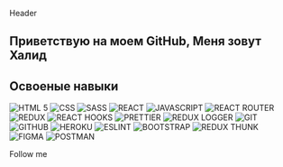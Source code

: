 Header

## Приветствую на моем GitHub, Меня зовут Халид

## Освоеные навыки
![HTML 5](https://img.shields.io/badge/-HTML5-f05032?style=for-the-badge&logo=HTML5&logoColor=ffffff)
![CSS](https://img.shields.io/badge/-CSS-007ec6?style=for-the-badge&logo=CSS3&logoColor=ffffff)
![SASS](https://img.shields.io/badge/-SASS-007ec6?style=for-the-badge&logo=SASS&logoColor=ffffff)
![REACT](https://img.shields.io/badge/-REACT-45b8d8?style=for-the-badge&logo=React&logoColor=ffffff)
![JAVASCRIPT](https://img.shields.io/badge/-JAVASCRIPT-dfb317?style=for-the-badge&logo=JAVASCRIPT&logoColor=ffffff)
![REACT ROUTER](https://img.shields.io/badge/-REACT_ROUTER-000000?style=for-the-badge&logo=REACTROUTER&logoColor=ffffff)
![REDUX](https://img.shields.io/badge/-REDUX-430098?style=for-the-badge&logo=REDUX&logoColor=ffffff)
![REACT HOOKS](https://img.shields.io/badge/-REACT_HOOKS-3250a8?style=for-the-badge&logo=REACT&logoColor=ffffff)
![PRETTIER](https://img.shields.io/badge/-PRETTIER-555555?style=for-the-badge&logo=PRETTIER&logoColor=ffffff)
![REDUX LOGGER](https://img.shields.io/badge/-REDUX_LOGGER-430098?style=for-the-badge&logo=REDUX&logoColor=ffffff)
![GIT](https://img.shields.io/badge/-GIT-f05032?style=for-the-badge&logo=GIT&logoColor=ffffff)
![GITHUB](https://img.shields.io/badge/-GITHUB-f05032?style=for-the-badge&logo=GITHUB&logoColor=ffffff)
![HEROKU](https://img.shields.io/badge/-HEROKU-764abc?style=for-the-badge&logo=HEROKU&logoColor=ffffff)
![ESLINT](https://img.shields.io/badge/-ESLINT-007ec6?style=for-the-badge&logo=ESLINT&logoColor=ffffff)
![BOOTSTRAP](https://img.shields.io/badge/-BOOTSTRAP-430098?style=for-the-badge&logo=BOOTSTRAP&logoColor=ffffff)
![REDUX THUNK](https://img.shields.io/badge/-REDUX_THUNK-ffffff?style=for-the-badge&logo=REDUX&logoColor=000000)
![FIGMA](https://img.shields.io/badge/-FIGMA-430098?style=for-the-badge&logo=FIGMA&logoColor=ffffff)
![POSTMAN](https://img.shields.io/badge/-POSTMAN-325da8?style=for-the-badge&logo=POSTMAN&logoColor=ffffff)

Follow me